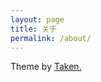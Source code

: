 ```yaml
---
layout: page
title: 关于
permalink: /about/
---
```



Theme by [Taken.](https://github.com/vfalanis/taken)